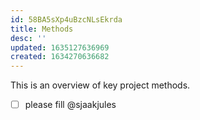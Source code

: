 ```yaml
---
id: 58BA5sXp4uBzcNLsEkrda
title: Methods
desc: ''
updated: 1635127636969
created: 1634270636682
---
```

This is an overview of key project methods.

- [ ] please fill @sjaakjules
